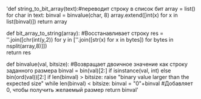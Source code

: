 'def string_to_bit_array(text):#переводит строку в список бит
	array = list()
	for char in text:
	    binval = binvalue(char, 8)
	    array.extend([int(x) for x in list(binval)])
	return array

def bit_array_to_string(array): #Восстанавливает строку
    res = ''.join([chr(int(y,2)) for y in [''.join([str(x) for x in bytes]) for bytes in  nsplit(array,8)]])   
    return res

def binvalue(val, bitsize): #Возвращает двоичное значение как строку заданного размера
    binval = bin(val)[2:] if isinstance(val, int) else bin(ord(val))[2:]
    if len(binval) > bitsize:
        raise "binary value larger than the expected size"
    while len(binval) < bitsize:
        binval = "0"+binval #Добавляет 0, чтобы получить желаемый размер
    return binval'
